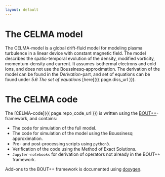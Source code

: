 ```yaml
---
layout: default
---
```


# The CELMA model

The CELMA-model is a global drift-fluid model for modeling plasma turbulence in
a linear device with constant magnetic field.
The model describes the spatio-temporal evolution of the density, modified
vorticity, momentum-density and current.
It assumes isothermal electrons and cold ions, and does not use the
Boussinesq-approximation.
The derivation of the model can be found in the *Derivation*-part, and set of
equations can be found under *5.6 The set of equations*
[here]({{ page.diss_url }}).

# The CELMA code

The [CELMA-code]({{ page.repo_code_url }}) is written using the
[BOUT++](http://boutproject.github.io/)-framework, and contains:

* The code for simulation of the full model.
* The code for simulation of the model using the Boussinesq approximation.
* Pre- and post-processing scripts using `python3`.
* Verification of the code using the Method of Exact Solutions.
* `Jupyter-notebooks` for derivation of operators not already in the BOUT++ framework.

Add-ons to the BOUT++ framework is documented using [doxygen](http://www.doxygen.org/).

